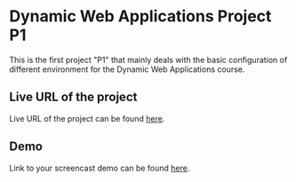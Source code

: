 # Dynamic Web Applications Project P1

This is the first project "P1" that mainly deals with the basic configuration of different environment for the Dynamic Web Applications course.

## Live URL of the project

Live URL of the project can be found [here](http://p1.chanchika.me/).

## Demo

Link to your screencast demo can be found [here](http://www.screencast.com/users/Chithra_Jayakumar/folders/DWA/media/caced0c9-ba7d-46ba-a6bc-331fe77cdda1).
